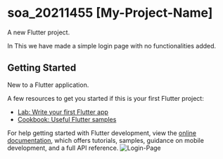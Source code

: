 # soa_20211455 [My-Project-Name]

A new Flutter project.

In This we have made a simple login page with no functionalities added.

## Getting Started

New to a Flutter application.

A few resources to get you started if this is your first Flutter project:

- [Lab: Write your first Flutter app](https://docs.flutter.dev/get-started/codelab)
- [Cookbook: Useful Flutter samples](https://docs.flutter.dev/cookbook)

For help getting started with Flutter development, view the
[online documentation](https://docs.flutter.dev/), which offers tutorials,
samples, guidance on mobile development, and a full API reference.
![Login-Page](https://github.com/shivamtomar10/Android-App/login-page.png?raw=true)
